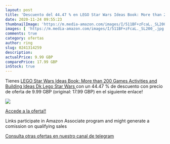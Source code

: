 ```yaml
---
layout: post
title: 'Descuento del 44.47 % en LEGO Star Wars Ideas Book: More than 200'
date: 2020-11-24 09:55:23
thumbnailImage: 'https://m.media-amazon.com/images/I/511BF+zFcaL._SL200_.jpg'
images: [ 'https://m.media-amazon.com/images/I/511BF+zFcaL._SL200_.jpg' ]
comments: true
category: ofertas
author: ring
slug: 0241314259
description:
actualPrice: 9.99 GBP
comparePrice: 17.99 GBP
inStock: true
---
```


Tienes [LEGO Star Wars Ideas Book: More than 200 Games  Activities  and Building Ideas  Dk Lego Star Wars ](https://www.amazon.co.uk/dp/0241314259/?tag=redken01-21) con un 44.47 % de descuento con precio de oferta de 9.99 GBP (original: 17.99 GBP) en el siguiente enlace!

[![](https://m.media-amazon.com/images/I/511BF+zFcaL._SL200_.jpg)](https://www.amazon.co.uk/dp/0241314259/?tag=redken01-21)

[Accede a la oferta!!](https://www.amazon.co.uk/dp/0241314259/?tag=redken01-21)

Links participate in Amazon Associate program and might generate a comission on qualifying sales

[Consulta otras ofertas en nuestro canal de telegram](https://t.me/s/ofertas25)
